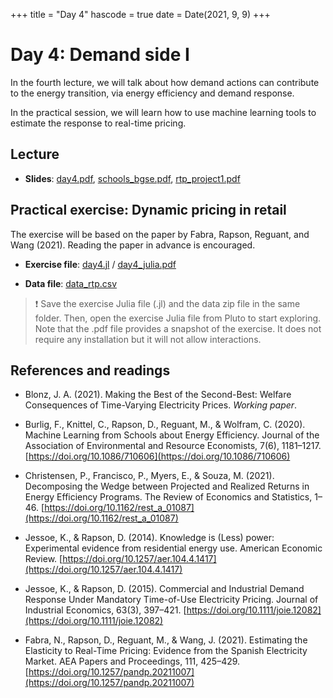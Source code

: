 +++
title = "Day 4"
hascode = true
date = Date(2021, 9, 9)
+++

# Day 4: Demand side I

In the fourth lecture, we will talk about how demand actions can contribute to the energy transition, via energy efficiency and demand response.

In the practical session, we will learn how to use machine learning tools to estimate the response to real-time pricing.

## Lecture

* **Slides**: [day4.pdf](/materials/day4/day4.pdf), [schools_bgse.pdf](/materials/day4/schools_bgse.pdf), [rtp_project1.pdf](/materials/day4/rtp_project1.pdf)

## Practical exercise: Dynamic pricing in retail

The exercise will be based on the paper by Fabra, Rapson, Reguant, and Wang (2021). Reading the paper in advance is encouraged.

* **Exercise file**: [day4.jl](/materials/day4/day4.jl) / [day4_julia.pdf](/materials/day4/day4_julia.pdf)

* **Data file**: [data_rtp.csv](/materials/day4/data_rtp.csv)

<!-- ## Homework -->
> :exclamation: Save the exercise Julia file (.jl) and the data zip file in the same folder. Then, open the exercise Julia file from Pluto to start exploring. Note that the .pdf file provides a snapshot of the exercise. It does not require any installation but it will not allow interactions.

## References and readings

* Blonz, J. A. (2021). Making the Best of the Second-Best: Welfare Consequences of Time-Varying Electricity Prices. _Working paper_.

* Burlig, F., Knittel, C., Rapson, D., Reguant, M., & Wolfram, C. (2020). Machine Learning from Schools about Energy Efficiency. Journal of the Association of Environmental and Resource Economists, 7(6), 1181–1217. [https://doi.org/10.1086/710606](https://doi.org/10.1086/710606)

* Christensen, P., Francisco, P., Myers, E., & Souza, M. (2021). Decomposing the Wedge between Projected and Realized Returns in Energy Efficiency Programs. The Review of Economics and Statistics, 1–46. [https://doi.org/10.1162/rest_a_01087](https://doi.org/10.1162/rest_a_01087)

* Jessoe, K., & Rapson, D. (2014). Knowledge is (Less) power: Experimental evidence from residential energy use. American Economic Review. [https://doi.org/10.1257/aer.104.4.1417](https://doi.org/10.1257/aer.104.4.1417)

* Jessoe, K., & Rapson, D. (2015). Commercial and Industrial Demand Response Under Mandatory Time-of-Use Electricity Pricing. Journal of Industrial Economics, 63(3), 397–421. [https://doi.org/10.1111/joie.12082](https://doi.org/10.1111/joie.12082)

* Fabra, N., Rapson, D., Reguant, M., & Wang, J. (2021). Estimating the Elasticity to Real-Time Pricing: Evidence from the Spanish Electricity Market. AEA Papers and Proceedings, 111, 425–429. [https://doi.org/10.1257/pandp.20211007](https://doi.org/10.1257/pandp.20211007)
